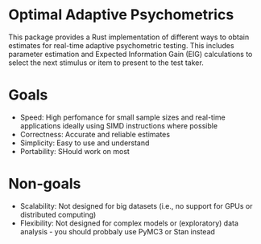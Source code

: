 # Optimal Adaptive Psychometrics

This package provides a Rust implementation of different ways to obtain  estimates for real-time adaptive psychometric testing. This includes parameter estimation and Expected Information Gain (EIG) calculations to select the next stimulus or item to present to the test taker.

# Goals
- Speed: High perfomance for small sample sizes and real-time applications ideally using SIMD instructions where possible
- Correctness: Accurate and reliable estimates
- Simplicity: Easy to use and understand
- Portability: SHould work on most

# Non-goals
- Scalability: Not designed for big datasets (i.e., no support for GPUs or distributed computing)
- Flexibility: Not designed for complex models or (exploratory) data analysis - you should probbaly use PyMC3 or Stan instead
